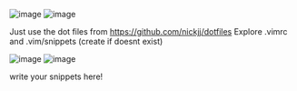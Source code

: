 ![image](https://user-images.githubusercontent.com/76894659/111036200-192db300-8444-11eb-8e73-a5c061208691.png)
![image](https://user-images.githubusercontent.com/76894659/111036202-1b900d00-8444-11eb-8570-5c072b087bee.png)



Just use the dot files from https://github.com/nickjj/dotfiles
Explore .vimrc and .vim/snippets (create if doesnt exist)<br>

![image](https://user-images.githubusercontent.com/76894659/111193133-d9033780-85df-11eb-9460-b4dac6e31577.png)
![image](https://user-images.githubusercontent.com/76894659/111193601-5464e900-85e0-11eb-9f26-5c5fcb2519e0.png)

write your snippets here!
